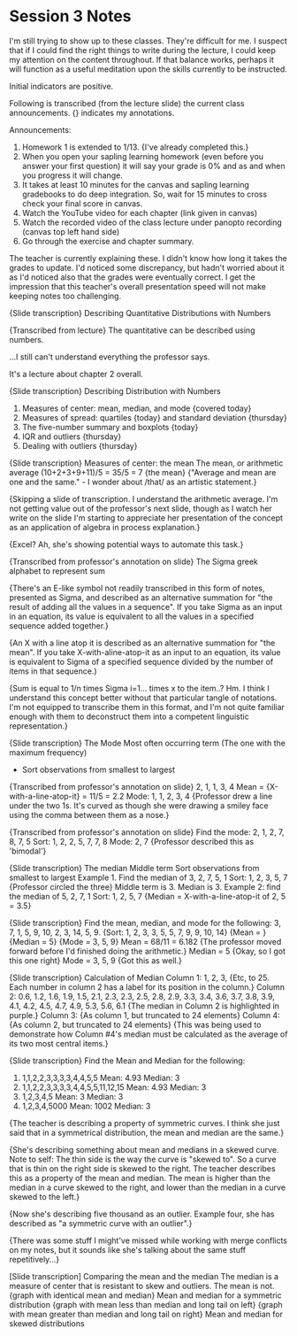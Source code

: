 # Session 3 Notes

I'm still trying to show up to these classes.  They're difficult for me.  I suspect that if I could find the right things to write during the lecture, I could keep my attention on the content throughout.  If that balance works, perhaps it will function as a useful meditation upon the skills currently to be instructed.

Initial indicators are positive.

Following is transcribed (from the lecture slide) the current class announcements.  {} indicates my annotations.

Announcements:
1. Homework 1 is extended to 1/13.  {I've already completed this.}
2. When you open your sapling learning homework (even before you answer your first question) it will say your grade is 0% and as and when you progress it will change.
3. It takes at least 10 minutes for the canvas and sapling learning gradebooks to do deep integration. So, wait for 15 minutes to cross check your final score in canvas.
4. Watch the YouTube video for each chapter (link given in canvas)
5. Watch the recorded video of the class lecture under panopto recording (canvas top left hand side)
6. Go through the exercise and chapter summary.

The teacher is currently explaining these.  I didn't know how long it takes the grades to update.  I'd noticed some discrepancy, but hadn't worried about it as I'd noticed also that the grades were eventually correct.  I get the impression that this teacher's overall presentation speed will not make keeping notes too challenging.

{Slide transcription}
Describing Quantitative Distributions with Numbers

{Transcribed from lecture}
The quantitative can be described using numbers.

...I still can't understand everything the professor says.

It's a lecture about chapter 2 overall.

{Slide transcription}
Describing Distribution with Numbers
1. Measures of center: mean, median, and mode {covered today}
2. Measures of spread: quartiles {today} and standard deviation {thursday}
3. The five-number summary and boxplots {today}
4. IQR and outliers  {thursday}
5. Dealing with outliers {thursday}

{Slide transcription}
Measures of center: the mean
The mean, or arithmetic average
(10+2+3+9+11)/5
= 35/5
= 7 {the mean}
{"Average and mean are one and the same." - I wonder about /that/ as an artistic statement.}

{Skipping a slide of transcription.  I understand the arithmetic average.  I'm not getting value out of the professor's next slide, though as I watch her write on the slide I'm starting to appreciate her presentation of the concept as an application of algebra in process explanation.}

{Excel?  Ah, she's showing potential ways to automate this task.}

{Transcribed from professor's annotation on slide}
The Sigma greek alphabet to represent sum

{There's an E-like symbol not readily transcribed in this form of notes, presented as Sigma, and described as an alternative summation for "the result of adding all the values in a sequence".  If you take Sigma as an input in an equation, its value is equivalent to all the values in a specified sequence added together.}

{An X with a line atop it is described as an alternative summation for "the mean".  If you take X-with-aline-atop-it as an input to an equation, its value is equivalent to Sigma of a specified sequence divided by the number of items in that sequence.)

{Sum is equal to 1/n times Sigma i=1... times x to the item..?  Hm.  I think I understand this concept better without that particular tangle of notations.  I'm not equipped to transcribe them in this format, and I'm not quite familiar enough with them to deconstruct them into a competent linguistic representation.}

{Slide transcription}
The Mode
Most often occurring term
(The one with the maximum frequency)
* Sort observations from smallest to largest

{Transcribed from professor's annotation on slide}
2, 1, 1, 3, 4
Mean = {X-with-a-line-atop-it} = 11/5 = 2.2
Mode: 1, 1, 2, 3, 4 {Professor drew a line under the two 1s.  It's curved as though she were drawing a smiley face using the comma between them as a nose.}

{Transcribed from professor's annotation on slide}
Find the mode:
2, 1, 2, 7, 8, 7, 5
Sort: 1, 2, 2, 5, 7, 7, 8
Mode: 2, 7 {Professor described this as 'bimodal'}

{Slide transcription}
The median
Middle term
Sort observations from smallest to largest
Example 1.
Find the median of 3, 2, 7, 5, 1
Sort: 1, 2, 3, 5, 7 {Professor circled the three}
Middle term is 3. Median is 3.
Example 2: find the median of 5, 2, 7, 1
Sort: 1, 2, 5, 7
{Median = X-with-a-line-atop-it of 2, 5 = 3.5}

{Slide transcription}
Find the mean, median, and mode for the following:
3, 7, 1, 5, 9, 10, 2, 3, 14, 5, 9.
{Sort: 1, 2, 3, 3, 5, 5, 7, 9, 9, 10, 14}
{Mean = } 
{Median = 5}
{Mode = 3, 5, 9}
Mean = 68/11 = 6.182 {The professor moved forward before I'd finished doing the arithmetic.}
Median = 5 {Okay, so I got this one right}
Mode = 3, 5, 9 {Got this as well.}

{Slide transcription}
Calculation of Median
Column 1: 1, 2, 3, {Etc, to 25.  Each number in column 2 has a label for its position in the column.}
Column 2: 0.6, 1.2, 1.6, 1.9, 1.5, 2.1, 2.3, 2.3, 2.5, 2.8, 2.9, 3.3, 3.4, 3.6, 3.7, 3.8, 3.9, 4.1, 4.2, 4.5, 4.7, 4.9, 5.3, 5.6, 6.1
{The median in Column 2 is highlighted in purple.}
Column 3: {As column 1, but truncated to 24 elements}
Column 4: {As column 2, but truncated to 24 elements}
{This was being used to demonstrate how Column #4's median must be calculated as the average of its two most central items.}

{Slide transcription}
Find the Mean and Median for the following:
1. 1,1,2,2,3,3,3,3,4,4,5,5
Mean: 4.93
Median: 3
2. 1,1,2,2,3,3,3,3,4,4,5,5,11,12,15
Mean: 4.93
Median: 3
3. 1,2,3,4,5
Mean: 3 
Median: 3
4. 1,2,3,4,5000
Mean: 1002
Median: 3

{The teacher is describing a property of symmetric curves.  I think she just said that in a symmetrical distribution, the mean and median are the same.}

{She's describing something about mean and medians in a skewed curve.  Note to self: The thin side is the way the curve is "skewed to".  So a curve that is thin on the right side is skewed to the right.  The teacher describes this as a property of the mean and median.  The mean is higher than the median in a curve skewed to the right, and lower than the median in a curve skewed to the left.}

{Now she's describing five thousand as an outlier.  Example four, she has described as "a symmetric curve with an outlier".}

{There was some stuff I might've missed while working with merge conflicts on my notes, but it sounds like she's talking about the same stuff repetitively...}

[Slide transcription]
Comparing the mean and the median
The median is a measure of center that is resistant to skew and outliers.  The mean is not.
{graph with identical mean and median} Mean and median for a symmetric distribution
{graph with mean less than median and long tail on left} {graph with mean greater than median and long tail on right} Mean and median for skewed distributions

